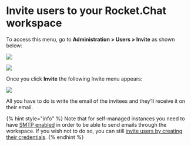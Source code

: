 # Invite users to your Rocket.Chat workspace

To access this menu, go to **Administration > Users > Invite** as shown below:

![](<../../../../.gitbook/assets/2021-11-20\_23-29-48 (1) (1) (1) (1) (12) (10) (10) (21).png>)

![](<../../../../.gitbook/assets/2021-11-28\_02-22-24 (1).png>)

Once you click **Invite** the following Invite menu appears:

![](<../../../../.gitbook/assets/2021-11-28\_02-38-09 (1).png>)

All you have to do is write the email of the invitees and they’ll receive it on their email.

{% hint style="info" %}
Note that for self-managed instances you need to have [SMTP enabled](https://docs.rocket.chat/guides/administration/settings/email/setup#set-up-your-credentials) in order to be able to send emails through the workspace. If you wish not to do so, you can still [invite users by creating their credentials](https://docs.rocket.chat/guides/administration/admin-panel/users/add-new-users).
{% endhint %}
